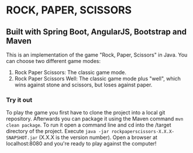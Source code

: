 # ROCK, PAPER, SCISSORS
## Built with Spring Boot, AngularJS, Bootstrap and Maven

This is an implementation of the game "Rock, Paper, Scissors" in Java. 
You can choose two different game modes:

1. Rock Paper Scissors:         The classic game mode.
2. Rock Paper Scissors Well:    The classic game mode plus "well", which wins against stone and scissors, but loses against paper.

### Try it out
To play the game you first have to clone the project into a local git repository.
Afterwards you can package it using the Maven command `mvn clean package`. 
To run it open a command line and cd into the /target directory of the project.
Execute `java -jar rockpaperscissors-X.X.X-SNAPSHOT.jar` (X.X.X is the version number).
Open a browser at localhost:8080 and you're ready to play against the computer!

